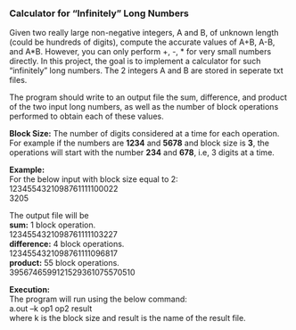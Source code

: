 ### Calculator for “Infinitely” Long Numbers

Given two really large non-negative integers, A and B, of unknown length (could be hundreds of digits), compute the accurate values of 
A+B, A-B, and A*B. However, you can only perform +, -, * for very small numbers directly. In this project, the goal is to implement a 
calculator for such “infinitely” long numbers. The 2 integers A and B are stored in seperate txt files.

The program should write to an output file the sum, difference, and product of the two input long numbers, 
as well as the number of block operations performed to obtain each of these values. 

**Block Size:** The number of digits considered at a time for each operation. For example if the numbers are **1234** and **5678** and
block size is **3**, the operations will start with the number **234** and **678**, i.e, 3 digits at a time. 

**Example:**                                                                                                                            
For the below input with block size equal to 2:                                                                                         
1234554321098761111100022                                                                                                           
3205                                                                                                                                    

The output file will be                                                                                                               
**sum:** 1 block operation.                                                                                                             
1234554321098761111103227                                                                                                               
**difference:** 4 block operations.                                                                                                      
1234554321098761111096817                                                                                                               
**product:** 55 block operations.                                                                                                       
3956746599121529361075570510                                                                                                            

**Execution:**                                                                                                                        
The program will run using the below command:                                                                                         
a.out –k op1 op2 result                                                                                                                 
where k is the block size and result is the name of the result file.



